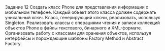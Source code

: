 ﻿Задание 12
Создать класс Phone для представления информации о мобильном телефоне. 
Каждый объект этого класса должен содержать уникальный ключ. 
Класс, генерирующий ключи, реализовать, используя Singleton. 
Реализовать классы с операциями чтения и записи коллекций объектов Phone в файлы текстового, бинарного и XML-формате. 
Организовать работу с классами для хранения объектов, используя интерфейсы и порождающие шаблоны Factory Method и Abstract Factory.